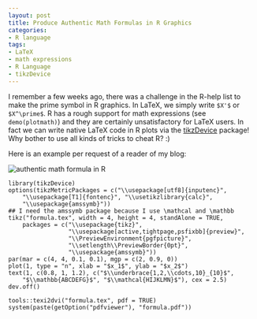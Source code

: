 ```yaml
---
layout: post
title: Produce Authentic Math Formulas in R Graphics
categories:
- R language
tags:
- LaTeX
- math expressions
- R Language
- tikzDevice
---
```


I remember a few weeks ago, there was a challenge in the R-help list to make the prime symbol in R graphics. In LaTeX, we simply write `$X'$` or `$X^\prime$`. R has a rough support for math expressions (see `demo(plotmath)`) and they are certainly unsatisfactory for LaTeX users. In fact we can write native LaTeX code in R plots via the [tikzDevice](http://cran.r-project.org/package=tikzDevice) package! Why bother to use all kinds of tricks to cheat R? :)

Here is an example per request of a reader of my blog:

![authentic math formula in R](http://yihui.name/en/wp-content/uploads/2011/04/formula.png)

    
    library(tikzDevice)
    options(tikzMetricPackages = c("\\usepackage[utf8]{inputenc}",
        "\\usepackage[T1]{fontenc}", "\\usetikzlibrary{calc}",
        "\\usepackage{amssymb}"))
    ## I need the amssymb package because I use \mathcal and \mathbb
    tikz("formula.tex", width = 4, height = 4, standAlone = TRUE,
        packages = c("\\usepackage{tikz}",
                     "\\usepackage[active,tightpage,psfixbb]{preview}",
                     "\\PreviewEnvironment{pgfpicture}",
                     "\\setlength\\PreviewBorder{0pt}",
                     "\\usepackage{amssymb}"))
    par(mar = c(4, 4, 0.1, 0.1), mgp = c(2, 0.9, 0))
    plot(1, type = "n", xlab = "$x_1$", ylab = "$x_2$")
    text(1, c(0.8, 1, 1.2), c("$\\underbrace{1,2,\\cdots,10}_{10}$",
        "$\\mathbb{ABCDEFG}$", "$\\mathcal{HIJKLMN}$"), cex = 2.5)
    dev.off()
    
    tools::texi2dvi("formula.tex", pdf = TRUE)
    system(paste(getOption("pdfviewer"), "formula.pdf"))
